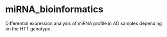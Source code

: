 # miRNA_bioinformatics
Differential expression analysis of miRNA profile in AD samples depending on the HTT genotype. 
